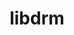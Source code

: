 ---
title: "libdrm"
layout: cache
categories: [package, develop]
meta: {"compilers": ["gcc@=11.1.0", "gcc@=11.4.0", "gcc@=13.2.0"], "num_specs": 54, "num_specs_by_stack": {"data-vis-sdk": 7, "e4s": 14, "gpu-tests": 19, "hep": 7, "ml-linux-x86_64-rocm": 7, "root": 54}, "oss": ["ubuntu20.04", "ubuntu22.04", "ubuntu24.04"], "platforms": ["linux"], "stacks": ["data-vis-sdk", "e4s", "gpu-tests", "hep", "ml-linux-x86_64-rocm", "root"], "targets": ["x86_64_v3"], "versions": ["2.4.115", "2.4.124"]}
spec_details: [{"compiler": "gcc@=11.4.0", "hash": "24rzcx5mgohzdbjim4ntle2eignec7iw", "os": "ubuntu22.04", "platform": "linux", "size": "-", "stacks": ["e4s", "root"], "target": "x86_64_v3", "variants": ["build_system=meson", "buildtype=release", "default_library=shared", "~docs", "~strip"], "versions": ["2.4.124"]}, {"compiler": "gcc@=11.1.0", "hash": "2wcf5jqnxdapuckgkzzn6vbo4bxxmehd", "os": "ubuntu20.04", "platform": "linux", "size": "-", "stacks": ["data-vis-sdk", "root"], "target": "x86_64_v3", "variants": ["build_system=meson", "buildtype=release", "default_library=shared", "~docs", "~strip"], "versions": ["2.4.124"]}, {"compiler": "gcc@=11.4.0", "hash": "2z622ubmjpk4btzjszrtny6gdj4w7cq5", "os": "ubuntu22.04", "platform": "linux", "size": "-", "stacks": ["e4s", "root"], "target": "x86_64_v3", "variants": ["build_system=meson", "buildtype=release", "default_library=shared", "~docs", "~strip"], "versions": ["2.4.124"]}, {"compiler": "gcc@=11.1.0", "hash": "5eu4k6wuph2juu344puqubxqfxaw46uu", "os": "ubuntu20.04", "platform": "linux", "size": "-", "stacks": ["gpu-tests", "root"], "target": "x86_64_v3", "variants": ["build_system=generic", "~docs"], "versions": ["2.4.115"]}, {"compiler": "gcc@=11.4.0", "hash": "6bmwzuuvczeh2gr4rdwhjm553t5pjkz5", "os": "ubuntu22.04", "platform": "linux", "size": "-", "stacks": ["e4s", "root"], "target": "x86_64_v3", "variants": ["build_system=meson", "buildtype=release", "default_library=shared", "~docs", "~strip"], "versions": ["2.4.124"]}, {"compiler": "gcc@=11.4.0", "hash": "6gvtffovcmo55te5tzsjza6lbyobouon", "os": "ubuntu22.04", "platform": "linux", "size": "-", "stacks": ["e4s", "root"], "target": "x86_64_v3", "variants": ["build_system=meson", "buildtype=release", "default_library=shared", "~docs", "~strip"], "versions": ["2.4.124"]}, {"compiler": "gcc@=11.4.0", "hash": "6jyiseecjfyxt6tkjriuvsmpasq63yl2", "os": "ubuntu22.04", "platform": "linux", "size": "-", "stacks": ["e4s", "root"], "target": "x86_64_v3", "variants": ["build_system=meson", "buildtype=release", "default_library=shared", "~docs", "~strip"], "versions": ["2.4.124"]}, {"compiler": "gcc@=11.1.0", "hash": "73ouf4vtartipepwcuh7vqmtsw2wzlvc", "os": "ubuntu20.04", "platform": "linux", "size": "-", "stacks": ["gpu-tests", "root"], "target": "x86_64_v3", "variants": ["build_system=generic", "~docs"], "versions": ["2.4.115"]}, {"compiler": "gcc@=13.2.0", "hash": "7r4dr77g6uylebvtggxe7jcmjdxb65aq", "os": "ubuntu24.04", "platform": "linux", "size": "-", "stacks": ["ml-linux-x86_64-rocm", "root"], "target": "x86_64_v3", "variants": ["build_system=meson", "buildtype=release", "default_library=shared", "~docs", "~strip"], "versions": ["2.4.124"]}, {"compiler": "gcc@=13.2.0", "hash": "7zve3eo5l2rw7uozjzhgie7glqzenmwk", "os": "ubuntu24.04", "platform": "linux", "size": "-", "stacks": ["ml-linux-x86_64-rocm", "root"], "target": "x86_64_v3", "variants": ["build_system=meson", "buildtype=release", "default_library=shared", "~docs", "~strip"], "versions": ["2.4.124"]}, {"compiler": "gcc@=11.1.0", "hash": "ag3mmfq6mktyfipvvli2cf7barbyehgi", "os": "ubuntu20.04", "platform": "linux", "size": "-", "stacks": ["gpu-tests", "root"], "target": "x86_64_v3", "variants": ["build_system=generic", "~docs"], "versions": ["2.4.115"]}, {"compiler": "gcc@=11.4.0", "hash": "cyd4whzka6mpne5yitu3mujlij6xrw5s", "os": "ubuntu22.04", "platform": "linux", "size": "-", "stacks": ["e4s", "root"], "target": "x86_64_v3", "variants": ["build_system=meson", "buildtype=release", "default_library=shared", "~docs", "~strip"], "versions": ["2.4.124"]}, {"compiler": "gcc@=11.1.0", "hash": "dqebr5q6q2dn72vvecyy6oyamdu6nldn", "os": "ubuntu20.04", "platform": "linux", "size": "-", "stacks": ["data-vis-sdk", "root"], "target": "x86_64_v3", "variants": ["build_system=meson", "buildtype=release", "default_library=shared", "~docs", "~strip"], "versions": ["2.4.124"]}, {"compiler": "gcc@=11.4.0", "hash": "ftnawfvcpujpwyzumoz767zjhwr4ezom", "os": "ubuntu22.04", "platform": "linux", "size": "-", "stacks": ["e4s", "root"], "target": "x86_64_v3", "variants": ["build_system=meson", "buildtype=release", "default_library=shared", "~docs", "~strip"], "versions": ["2.4.124"]}, {"compiler": "gcc@=11.1.0", "hash": "h6cj6egt2gbjvrosy45wydt3onauh7dx", "os": "ubuntu20.04", "platform": "linux", "size": "-", "stacks": ["data-vis-sdk", "root"], "target": "x86_64_v3", "variants": ["build_system=meson", "buildtype=release", "default_library=shared", "~docs", "~strip"], "versions": ["2.4.124"]}, {"compiler": "gcc@=11.4.0", "hash": "h7633wtuyibp3ltgrfiagqjesibnq2e4", "os": "ubuntu22.04", "platform": "linux", "size": "-", "stacks": ["e4s", "root"], "target": "x86_64_v3", "variants": ["build_system=meson", "buildtype=release", "default_library=shared", "~docs", "~strip"], "versions": ["2.4.124"]}, {"compiler": "gcc@=13.2.0", "hash": "hdaq7mesv2wv36gc5sm2dfglafuy22es", "os": "ubuntu24.04", "platform": "linux", "size": "-", "stacks": ["ml-linux-x86_64-rocm", "root"], "target": "x86_64_v3", "variants": ["build_system=meson", "buildtype=release", "default_library=shared", "~docs", "~strip"], "versions": ["2.4.124"]}, {"compiler": "gcc@=11.4.0", "hash": "hg6exupn2nngtxbml5zmgzaoemkgn7ge", "os": "ubuntu22.04", "platform": "linux", "size": "-", "stacks": ["e4s", "root"], "target": "x86_64_v3", "variants": ["build_system=meson", "buildtype=release", "default_library=shared", "~docs", "~strip"], "versions": ["2.4.124"]}, {"compiler": "gcc@=11.1.0", "hash": "ibw2p4khmyj43idxjc46qufcwrve2qi2", "os": "ubuntu20.04", "platform": "linux", "size": "-", "stacks": ["data-vis-sdk", "root"], "target": "x86_64_v3", "variants": ["build_system=meson", "buildtype=release", "default_library=shared", "~docs", "~strip"], "versions": ["2.4.124"]}, {"compiler": "gcc@=11.1.0", "hash": "jt6fq5qc4ctusudldzzanng3evhad7nn", "os": "ubuntu20.04", "platform": "linux", "size": "-", "stacks": ["gpu-tests", "root"], "target": "x86_64_v3", "variants": ["build_system=generic", "~docs"], "versions": ["2.4.115"]}, {"compiler": "gcc@=11.4.0", "hash": "jxexyz4cydsyades7kafpdjjo3t22he5", "os": "ubuntu22.04", "platform": "linux", "size": "-", "stacks": ["hep", "root"], "target": "x86_64_v3", "variants": ["build_system=meson", "buildtype=release", "default_library=shared", "~docs", "~strip"], "versions": ["2.4.124"]}, {"compiler": "gcc@=11.1.0", "hash": "kbifj3uizjiukec2dhrulptax6qz6zhu", "os": "ubuntu20.04", "platform": "linux", "size": "-", "stacks": ["gpu-tests", "root"], "target": "x86_64_v3", "variants": ["build_system=generic", "~docs"], "versions": ["2.4.115"]}, {"compiler": "gcc@=13.2.0", "hash": "kdozefobub4jauvvvf643yw3rmgr3t7t", "os": "ubuntu24.04", "platform": "linux", "size": "-", "stacks": ["ml-linux-x86_64-rocm", "root"], "target": "x86_64_v3", "variants": ["build_system=meson", "buildtype=release", "default_library=shared", "~docs", "~strip"], "versions": ["2.4.124"]}, {"compiler": "gcc@=13.2.0", "hash": "kh4cejau7b6xaykvxyt5nnaqfq66m7hf", "os": "ubuntu24.04", "platform": "linux", "size": "-", "stacks": ["ml-linux-x86_64-rocm", "root"], "target": "x86_64_v3", "variants": ["build_system=meson", "buildtype=release", "default_library=shared", "~docs", "~strip"], "versions": ["2.4.124"]}, {"compiler": "gcc@=11.1.0", "hash": "kiqq2im2zmzzd3trocbjvxxc26swij34", "os": "ubuntu20.04", "platform": "linux", "size": "-", "stacks": ["gpu-tests", "root"], "target": "x86_64_v3", "variants": ["build_system=generic", "~docs"], "versions": ["2.4.115"]}, {"compiler": "gcc@=11.1.0", "hash": "kxbr7ct5x4rikpzfqvxjjgtr65jgq574", "os": "ubuntu20.04", "platform": "linux", "size": "-", "stacks": ["gpu-tests", "root"], "target": "x86_64_v3", "variants": ["build_system=generic", "~docs"], "versions": ["2.4.115"]}, {"compiler": "gcc@=11.4.0", "hash": "kyx2aykwx5yfw2gpnkrerjlqzi3lijar", "os": "ubuntu22.04", "platform": "linux", "size": "-", "stacks": ["hep", "root"], "target": "x86_64_v3", "variants": ["build_system=meson", "buildtype=release", "default_library=shared", "~docs", "~strip"], "versions": ["2.4.124"]}, {"compiler": "gcc@=11.1.0", "hash": "lhvklx35hjwa5qbfrcw6pe7cvgsclabd", "os": "ubuntu20.04", "platform": "linux", "size": "-", "stacks": ["gpu-tests", "root"], "target": "x86_64_v3", "variants": ["build_system=generic", "~docs"], "versions": ["2.4.115"]}, {"compiler": "gcc@=11.4.0", "hash": "mia3aq6jbzpouncnyvvuj5nvbnccc3bb", "os": "ubuntu22.04", "platform": "linux", "size": "-", "stacks": ["hep", "root"], "target": "x86_64_v3", "variants": ["build_system=meson", "buildtype=release", "default_library=shared", "~docs", "~strip"], "versions": ["2.4.124"]}, {"compiler": "gcc@=11.4.0", "hash": "n2fxn3vaovgabxga27zagdkl3s3wmubj", "os": "ubuntu22.04", "platform": "linux", "size": "-", "stacks": ["hep", "root"], "target": "x86_64_v3", "variants": ["build_system=meson", "buildtype=release", "default_library=shared", "~docs", "~strip"], "versions": ["2.4.124"]}, {"compiler": "gcc@=11.1.0", "hash": "n5ncw3gf4e3r7e2i3hwajzzmw5bx3agm", "os": "ubuntu20.04", "platform": "linux", "size": "-", "stacks": ["data-vis-sdk", "root"], "target": "x86_64_v3", "variants": ["build_system=meson", "buildtype=release", "default_library=shared", "~docs", "~strip"], "versions": ["2.4.124"]}, {"compiler": "gcc@=13.2.0", "hash": "nqggbvbkabwax2qhslz7okm2m32bd7c2", "os": "ubuntu24.04", "platform": "linux", "size": "-", "stacks": ["ml-linux-x86_64-rocm", "root"], "target": "x86_64_v3", "variants": ["build_system=meson", "buildtype=release", "default_library=shared", "~docs", "~strip"], "versions": ["2.4.124"]}, {"compiler": "gcc@=11.4.0", "hash": "o6tw3xxmmqgto2pitbr747hatuyruvob", "os": "ubuntu22.04", "platform": "linux", "size": "-", "stacks": ["hep", "root"], "target": "x86_64_v3", "variants": ["build_system=meson", "buildtype=release", "default_library=shared", "~docs", "~strip"], "versions": ["2.4.124"]}, {"compiler": "gcc@=11.1.0", "hash": "olxwknxmtyrjclazx75dbn2gobv3x2iw", "os": "ubuntu20.04", "platform": "linux", "size": "-", "stacks": ["gpu-tests", "root"], "target": "x86_64_v3", "variants": ["build_system=generic", "~docs"], "versions": ["2.4.115"]}, {"compiler": "gcc@=11.1.0", "hash": "oso2x6erlhtzd54hpzwhwnjnnfiabq3b", "os": "ubuntu20.04", "platform": "linux", "size": "-", "stacks": ["gpu-tests", "root"], "target": "x86_64_v3", "variants": ["build_system=generic", "~docs"], "versions": ["2.4.115"]}, {"compiler": "gcc@=11.4.0", "hash": "qtrljqpk443hcygy3pxhq3vcpo7w7nun", "os": "ubuntu22.04", "platform": "linux", "size": "-", "stacks": ["hep", "root"], "target": "x86_64_v3", "variants": ["build_system=meson", "buildtype=release", "default_library=shared", "~docs", "~strip"], "versions": ["2.4.124"]}, {"compiler": "gcc@=11.4.0", "hash": "qtttbos5sxgp4d7wk5g66pimxudb5ko7", "os": "ubuntu22.04", "platform": "linux", "size": "-", "stacks": ["e4s", "root"], "target": "x86_64_v3", "variants": ["build_system=meson", "buildtype=release", "default_library=shared", "~docs", "~strip"], "versions": ["2.4.124"]}, {"compiler": "gcc@=11.4.0", "hash": "qvube6oluhavrrhx6w3xlwwphfhvwxg4", "os": "ubuntu22.04", "platform": "linux", "size": "-", "stacks": ["e4s", "root"], "target": "x86_64_v3", "variants": ["build_system=meson", "buildtype=release", "default_library=shared", "~docs", "~strip"], "versions": ["2.4.124"]}, {"compiler": "gcc@=11.1.0", "hash": "r6sxtojf7e2dqsvqdjnt2pc25qfyn2sl", "os": "ubuntu20.04", "platform": "linux", "size": "-", "stacks": ["gpu-tests", "root"], "target": "x86_64_v3", "variants": ["build_system=generic", "~docs"], "versions": ["2.4.115"]}, {"compiler": "gcc@=11.4.0", "hash": "rvc74ekbzf6ciusmjygsg2v3av7nfbw7", "os": "ubuntu22.04", "platform": "linux", "size": "-", "stacks": ["e4s", "root"], "target": "x86_64_v3", "variants": ["build_system=meson", "buildtype=release", "default_library=shared", "~docs", "~strip"], "versions": ["2.4.124"]}, {"compiler": "gcc@=11.1.0", "hash": "sbk7a2ko6gvmxqwruhrgcihl4lnlk4a4", "os": "ubuntu20.04", "platform": "linux", "size": "-", "stacks": ["gpu-tests", "root"], "target": "x86_64_v3", "variants": ["build_system=generic", "~docs"], "versions": ["2.4.115"]}, {"compiler": "gcc@=11.1.0", "hash": "slxa5xcvy6dmw5gtyd5us3nmyqnyvzo7", "os": "ubuntu20.04", "platform": "linux", "size": "-", "stacks": ["gpu-tests", "root"], "target": "x86_64_v3", "variants": ["build_system=generic", "~docs"], "versions": ["2.4.115"]}, {"compiler": "gcc@=13.2.0", "hash": "tjht5qegedxa7zaxcvrluejjkd6k5kni", "os": "ubuntu24.04", "platform": "linux", "size": "-", "stacks": ["ml-linux-x86_64-rocm", "root"], "target": "x86_64_v3", "variants": ["build_system=meson", "buildtype=release", "default_library=shared", "~docs", "~strip"], "versions": ["2.4.124"]}, {"compiler": "gcc@=11.1.0", "hash": "ui643lgfkd5isn62sssyjsztwswlgiqx", "os": "ubuntu20.04", "platform": "linux", "size": "-", "stacks": ["gpu-tests", "root"], "target": "x86_64_v3", "variants": ["build_system=generic", "~docs"], "versions": ["2.4.115"]}, {"compiler": "gcc@=11.1.0", "hash": "uje7lyac5a72a6wjdyxuwpjmihoyyqdd", "os": "ubuntu20.04", "platform": "linux", "size": "-", "stacks": ["data-vis-sdk", "root"], "target": "x86_64_v3", "variants": ["build_system=meson", "buildtype=release", "default_library=shared", "~docs", "~strip"], "versions": ["2.4.124"]}, {"compiler": "gcc@=11.1.0", "hash": "vbzjhlsivyb6u62uu4ek6loeu6eodx6a", "os": "ubuntu20.04", "platform": "linux", "size": "-", "stacks": ["gpu-tests", "root"], "target": "x86_64_v3", "variants": ["build_system=generic", "~docs"], "versions": ["2.4.115"]}, {"compiler": "gcc@=11.1.0", "hash": "w5giiwbr6sbn4vq5o2dgkyupabsbwtd2", "os": "ubuntu20.04", "platform": "linux", "size": "-", "stacks": ["data-vis-sdk", "root"], "target": "x86_64_v3", "variants": ["build_system=meson", "buildtype=release", "default_library=shared", "~docs", "~strip"], "versions": ["2.4.124"]}, {"compiler": "gcc@=11.1.0", "hash": "wxepmme7ha6ldxx4zuatxgxv554e2jyc", "os": "ubuntu20.04", "platform": "linux", "size": "-", "stacks": ["gpu-tests", "root"], "target": "x86_64_v3", "variants": ["build_system=generic", "~docs"], "versions": ["2.4.115"]}, {"compiler": "gcc@=11.4.0", "hash": "xayqfry4glo5bh5mtyxmrdlg5dc33pxg", "os": "ubuntu22.04", "platform": "linux", "size": "-", "stacks": ["hep", "root"], "target": "x86_64_v3", "variants": ["build_system=meson", "buildtype=release", "default_library=shared", "~docs", "~strip"], "versions": ["2.4.124"]}, {"compiler": "gcc@=11.4.0", "hash": "xds4wgzaskzfdfo2t2z7eiy6ajkchd34", "os": "ubuntu22.04", "platform": "linux", "size": "-", "stacks": ["e4s", "root"], "target": "x86_64_v3", "variants": ["build_system=meson", "buildtype=release", "default_library=shared", "~docs", "~strip"], "versions": ["2.4.124"]}, {"compiler": "gcc@=11.1.0", "hash": "y3guw476em3sj5euu4wyhqh4igk3pykc", "os": "ubuntu20.04", "platform": "linux", "size": "-", "stacks": ["gpu-tests", "root"], "target": "x86_64_v3", "variants": ["build_system=generic", "~docs"], "versions": ["2.4.115"]}, {"compiler": "gcc@=11.1.0", "hash": "yizwmra7lssjdhvzgla3ea4bh7hwdgmr", "os": "ubuntu20.04", "platform": "linux", "size": "-", "stacks": ["gpu-tests", "root"], "target": "x86_64_v3", "variants": ["build_system=generic", "~docs"], "versions": ["2.4.115"]}, {"compiler": "gcc@=11.4.0", "hash": "ykpver6izcejo3lsqul564t7lrydetlj", "os": "ubuntu22.04", "platform": "linux", "size": "-", "stacks": ["e4s", "root"], "target": "x86_64_v3", "variants": ["build_system=meson", "buildtype=release", "default_library=shared", "~docs", "~strip"], "versions": ["2.4.124"]}, {"compiler": "gcc@=11.1.0", "hash": "zt4sa3dhyq3o4yxt7c7xpnnrk2ewfbmx", "os": "ubuntu20.04", "platform": "linux", "size": "-", "stacks": ["gpu-tests", "root"], "target": "x86_64_v3", "variants": ["build_system=generic", "~docs"], "versions": ["2.4.115"]}]
---